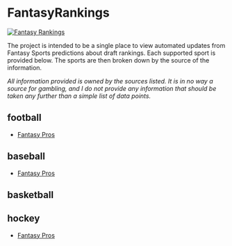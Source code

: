# FantasyRankings

[![Fantasy Rankings](https://github.com/barbacbd/FantasyRankings/actions/workflows/python-app.yml/badge.svg)](https://github.com/barbacbd/FantasyRankings/actions/workflows/python-app.yml)

The project is intended to be a single place to view automated updates from Fantasy Sports predictions about
draft rankings. Each supported sport is provided below. The sports are then broken down by the source of the
information.

_All information provided is owned by the sources listed. It is in no way a source for gambling, and I do not
provide any information that should be taken any further than a simple list of data points._




## football

- [Fantasy Pros](./docs/FantasyProsFootballDraft.md)

## baseball

- [Fantasy Pros](./docs/FantasyProsBaseballDraft.md)

## basketball



## hockey

- [Fantasy Pros](./docs/FantasyProsHockeyDraft.md)

